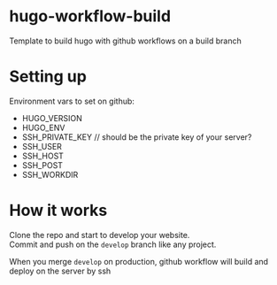 # hugo-workflow-build
Template to build hugo with github workflows on a build branch

# Setting up
Environment vars to set on github:
- HUGO_VERSION
- HUGO_ENV
- SSH_PRIVATE_KEY // should be the private key of your server?
- SSH_USER
- SSH_HOST
- SSH_POST
- SSH_WORKDIR


# How it works
Clone the repo and start to develop your website.  
Commit and push on the `develop` branch like any project.  
  
When you merge `develop` on production, github workflow will build and deploy on the server by ssh
